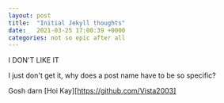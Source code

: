 ```yaml
---
layout: post
title:  "Initial Jekyll thoughts"
date:   2021-03-25 17:00:39 +0000
categories: not so epic after all
---
```

I DON'T LIKE IT

I just don't get it, why does a post name have to be so specific?

Gosh darn [Hoi Kay][https://github.com/Vista2003]